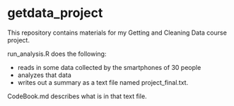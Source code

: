 # getdata_project
This repository contains materials for my Getting and Cleaning Data course project.

run_analysis.R does the following:

* reads in some data collected by the smartphones of 30 people 
* analyzes that data
* writes out a summary as a text file named project_final.txt.  

CodeBook.md describes what is in that text file.

